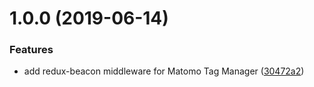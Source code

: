 # 1.0.0 (2019-06-14)


### Features

* add redux-beacon middleware for Matomo Tag Manager ([30472a2](https://github.com/dbartholomae/redux-beacon-matomo-tag-manager/commit/30472a2))
